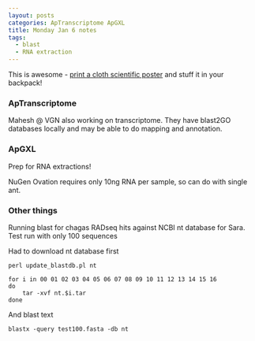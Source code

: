 ```yaml
---
layout: posts
categories: ApTranscriptome ApGXL
title: Monday Jan 6 notes
tags:
  - blast
  - RNA extraction
---
```


This is awesome - [print a cloth scientific poster](http://labhacks.tumblr.com/post/62420107780/the-25-scrunchable-scientific-poster) and stuff it in your backpack!

### ApTranscriptome

Mahesh @ VGN also working on transcriptome. They have blast2GO databases locally and may be able to do mapping and annotation.

### ApGXL

Prep for RNA extractions! 

NuGen Ovation requires only 10ng RNA per sample, so can do with single ant.

### Other things

Running blast for chagas RADseq hits against NCBI nt database for Sara. Test run with only 100 sequences

Had to download nt database first

~~~
perl update_blastdb.pl nt

for i in 00 01 02 03 04 05 06 07 08 09 10 11 12 13 14 15 16
do
	tar -xvf nt.$i.tar
done
~~~

And blast text

~~~
blastx -query test100.fasta -db nt
~~~


